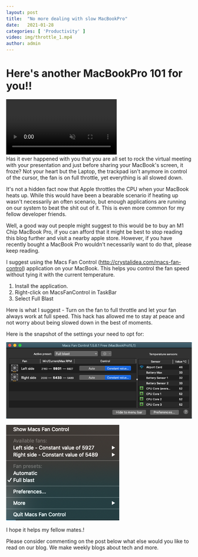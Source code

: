 ```yaml
---
layout:	post
title:	"No more dealing with slow MacBookPro"
date:	2021-01-28
categories: [ 'Productivity' ]
video: img/throttle_1.mp4
author: admin
---
```


# Here's another MacBookPro 101 for you!!

<!-- ![](/img/throttle_1.gif) -->
<div class="vidWrapper">
    <video style="max-width:100%" autoplay muted loop>
    <source src="/img/throttle_1.mp4" type="video/mp4">
    Your browser does not support the video tag.
    </video>
</div>
Has it ever happened with you that you are all set to rock the virtual meeting with your presentation and just before sharing your MacBook's screen, it froze? Not your heart but the Laptop, the trackpad isn't anymore in control of the cursor, the fan is on full throttle, yet everything is all slowed down.

It's not a hidden fact now that Apple throttles the CPU when your MacBook heats up. While this would have been a bearable scenario if heating up wasn't necessarily an often scenario, but enough applications are running on our system to beat the shit out of it. This is even more common for my fellow developer friends.

Well, a good way out people might suggest to this would be to buy an M1 Chip MacBook Pro, if you can afford that it might be best to stop reading this blog further and visit a nearby apple store. However, if you have recently bought a MacBook Pro wouldn't necessarily want to do that, please keep reading.

I suggest using the Macs Fan Control (http://crystalidea.com/macs-fan-control) application on your MacBook. This helps you control the fan speed without tying it with the current temperature.

1. Install the application.
2. Right-click on MacsFanControl in TaskBar
3. Select Full Blast

Here is what I suggest - Turn on the fan to full throttle and let your fan always work at full speed. This hack has allowed me to stay at peace and not worry about being slowed down in the best of moments.

Here is the snapshot of the settings your need to opt for:

![](/img/throttle_2.png)

![](/img/throttle_3.png)

I hope it helps my fellow mates.!

Please consider commenting on the post below what else would you like to read on our blog. 
We make weekly blogs about tech and more.
